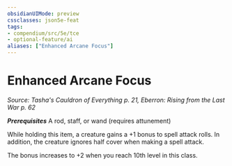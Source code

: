 ```yaml
---
obsidianUIMode: preview
cssclasses: json5e-feat
tags:
- compendium/src/5e/tce
- optional-feature/ai
aliases: ["Enhanced Arcane Focus"]
---
```

# Enhanced Arcane Focus
*Source: Tasha's Cauldron of Everything p. 21, Eberron: Rising from the Last War p. 62*  

***Prerequisites*** A rod, staff, or wand (requires attunement)

While holding this item, a creature gains a +1 bonus to spell attack rolls. In addition, the creature ignores half cover when making a spell attack.

The bonus increases to +2 when you reach 10th level in this class.